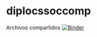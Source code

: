 # diplocssoccomp

Archivos compartidos
[![Binder](https://mybinder.org/badge_logo.svg)](https://hub.ovh2.mybinder.org/user/rominicky-diplocssoccomp-m5mpgv3u/lab/workspaces/auto-S)
